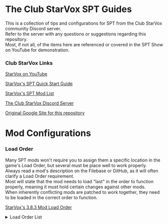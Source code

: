 # The Club StarVox SPT Guides
This is a collection of tips and configurations for SPT from the Club StarVox community Discord server.  
Refer to the server with any questions or suggestions regarding this repository.  
Most, if not all, of the items here are referenced or covered in the SPT Show on YouTube for demonstration.

### Club StarVox Links

[StarVox on YouTube](https://www.youtube.com/channel/UC_NQ0kJpwwjjd708z5YsYeQ)

[StarVox's SPT Quick Start Guide](https://shore-emery-aa6.notion.site/SPT-AKI-Starter-Guide-d3c17ba5bcd94aae88ec382f0c3c1d30)

[StarVox's SPT Mod List](https://starvox.notion.site/StarVox-s-SPT-3-8-3-Mod-List-58c11fea78994e26a094dac43ac85e69)

[The Club StarVox Discord Server](https://discord.gg/9GNEtnK2Yj)

[Original Google Site for this repository](https://sites.google.com/view/club-starvox-spt/home)

# Mod Configurations
### Load Order  

Many SPT mods won't require you to assign them a specific location in the game's Load Order, but several must be place well to work properly.  
Always read a mod's description on the Filebase or GitHub, as it will often clarify a Load Order requirement.  
Most will state that the mod needs to load "last" in the order to function properly, meaning it must hold certain changes against other mods.  
When inherently conflicting mods are patched to work together, they need to be loaded in the correct order to function.  

[StarVox's 3.8.3 Mod Load Order](https://lh6.googleusercontent.com/MrmsJVWNACwnjiDnddRViZsoo0PuNU9fbBh18iGYa8DS08BjPLjKRldGwUVw3EBrA6XdZIW1v3WJGyTUzzy9uivAOkfeGaNNWZap8u7FZrQP047el56gdljqfsStOGlFVg=w1280)  

<details>

<summary>Load Order List</summary>
  
1. Modular Attachments
2. MFAC Shop
3. Artem
4. Painter
5. Bright Lasers
6. Borkel's Bullet Wounds
7. Backdoor Bandit
8. EpicRangeTime's All-In-One
9. Fontaine's FOV Fix & Variable Optics
10. More Checkmarks
11. Black Core
12. Mag Tape
13. Tactical Gear Component
14. ODT Item Info
15. Two-Slot Extended Mags
16. Raid Review
17. AllTheClothes
18. DeDistortionizer
19. Looting Bots
20. Borkel's NVGs
21. Borkel's Realistic Thermal's
22. SPT Realism Mod
23. SWAG+Donuts
24. UI Fixes
25. Virtual's Custom Quest Loader
26. Trader Modding & Enhanced Weapon Building
27. The Server Value Modifier
28. SAIN

</details>
